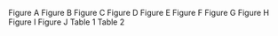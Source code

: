 Figure A 
Figure B 
Figure C
Figure D
Figure E
Figure F
Figure G
Figure H
Figure I
Figure J
Table 1
Table 2 

